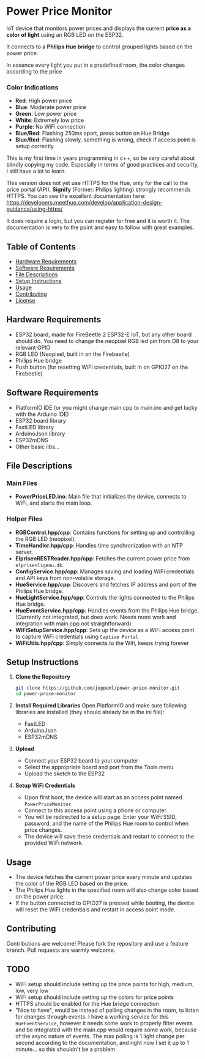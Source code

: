 
# Power Price Monitor

IoT device that monitors power prices and displays the current **price as a color of light** using an RGB LED on the ESP32. 

It connects to a **Philips Hue bridge** to control grouped lights based on the power price.

In essence every light you put in a predefined room, the color changes according to the price

### Color Indications
- **Red**: High power price
- **Blue**: Moderate power price
- **Green**: Low power price
- **White**: Extremely low price
- **Purple**: No WiFi connection
- **Blue/Red**: Flashing 250ms apart, press button on Hue Bridge
- **Blue/Red**: Flashing slowly, something is wrong, check if access point is setup correctly

This is my first time in years programming in c++, so be very careful about blindly copying my code. Especially in terms of good practices and security, I still have a lot to learn.

This version does not yet use HTTPS for the Hue, only for the call to the price portal (API). **Signify** (Former: Philips lighting) strongly recommends HTTPS. You can see the excellent documentation here:
https://developers.meethue.com/develop/application-design-guidance/using-https/

It does require a login, but you can register for free and it is worth it. The documentation is very to the point and easy to follow with great examples.


## Table of Contents
- [Hardware Requirements](#hardware-requirements)
- [Software Requirements](#software-requirements)
- [File Descriptions](#file-descriptions)
- [Setup Instructions](#setup-instructions)
- [Usage](#usage)
- [Contributing](#contributing)
- [License](#license)

## Hardware Requirements
- ESP32 board, made for FireBeetle 2 ESP32-E IoT, but any other board should do. You need to change the neopixel RGB led pin from D8 to your relevant GPIO
- RGB LED (Neopixel, built in on the Firebeetle)
- Philips Hue bridge
- Push button (for resetting WiFi credentials, built in on GPIO27 on the Firebeetle)

## Software Requirements
- PlatformIO IDE (or you might change main.cpp to main.ino and get lucky with the Arduino IDE)
- ESP32 board library
- FastLED library
- ArduinoJson library
- ESP32mDNS
- Other basic libs...

## File Descriptions

### Main Files
- **PowerPriceLED.ino**: Main file that initializes the device, connects to WiFi, and starts the main loop.

### Helper Files
- **RGBControl.hpp/cpp**: Contains functions for setting up and controlling the RGB LED (neopixel).
- **TimeHandler.hpp/cpp**: Handles time synchronization with an NTP server.
- **ElprisenRESTReader.hpp/cpp**: Fetches the current power price from `elprisenligenu.dk`.
- **ConfigService.hpp/cpp**: Manages saving and loading WiFi credentials and API keys from non-volatile storage.
- **HueService.hpp/cpp**: Discovers and fetches IP address and port of the Philips Hue bridge.
- **HueLightService.hpp/cpp**: Controls the lights connected to the Philips Hue bridge.
- **HueEventService.hpp/cpp**: Handles events from the Philips Hue bridge. (Currently not integrated, but does work. Needs more work and integration with main.cpp not straightforward)
- **WiFiSetupService.hpp/cpp**: Sets up the device as a WiFi access point to capture WiFi credentials using `Captive Portal` 
- **WiFiUtils.hpp/cpp**: Simply connects to the Wifi, keeps trying forever

## Setup Instructions

1. **Clone the Repository**
   ```bash
   git clone https://github.com/jeppeml/power-price-monitor.git
   cd power-price-monitor
   ```

2. **Install Required Libraries**
   Open PlatformIO and make sure following libraries are installed (they should already be in the ini file):
   - FastLED
   - ArduinoJson
   - ESP32mDNS

3. **Upload**
   - Connect your ESP32 board to your computer
   - Select the appropriate board and port from the Tools menu
   - Upload the sketch to the ESP32

4. **Setup WiFi Credentials**
   - Upon first boot, the device will start as an access point named `PowerPriceMonitor`.
   - Connect to this access point using a phone or computer.
   - You will be redirected to a setup page. Enter your WiFi SSID, password, and the name of the Philips Hue room to control when price changes.
   - The device will save these credentials and restart to connect to the provided WiFi network.

## Usage

- The device fetches the current power price every minute and updates the color of the RGB LED based on the price.
- The Philips Hue lights in the specified room will also change color based on the power price.
- If the button connected to GPIO27 is pressed while booting, the device will reset the WiFi credentials and restart in access point mode.

## Contributing

Contributions are welcome! Please fork the repository and use a feature branch. Pull requests are warmly welcome.

## TODO
- WiFi setup should include setting up the price points for high, medium, low, very low
- WiFi setup should include setting up the colors for price points
- HTTPS should be enabled for the Hue bridge connection
- "Nice to have", would be instead of polling changes in the room, to listen for changes through events. I have a working service for this `HueEventService`, however it needs some work to properly filter events and be integrated with the main.cpp would require some work, because of the async nature of events. The max polling is 1 light change per second according to the documentation, and right now I set it up to 1 minute... so this shouldn't be a problem
